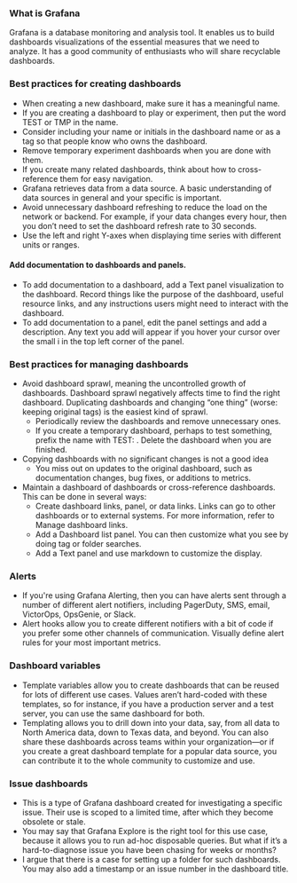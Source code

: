### What is Grafana

Grafana is a database monitoring and analysis tool. It enables us to build dashboards visualizations of the essential measures that we need to analyze. It has a good community of enthusiasts who will share recyclable dashboards.


### Best practices for creating dashboards

* When creating a new dashboard, make sure it has a meaningful name.
* If you are creating a dashboard to play or experiment, then put the word TEST or TMP in the name.
* Consider including your name or initials in the dashboard name or as a tag so that people know who owns the dashboard.
* Remove temporary experiment dashboards when you are done with them.
* If you create many related dashboards, think about how to cross-reference them for easy navigation. 
* Grafana retrieves data from a data source. A basic understanding of data sources in general and your specific is important.
* Avoid unnecessary dashboard refreshing to reduce the load on the network or backend. For example, if your data changes every hour, then you don’t need to set the dashboard refresh rate to 30 seconds.
* Use the left and right Y-axes when displaying time series with different units or ranges.

#### Add documentation to dashboards and panels.
* To add documentation to a dashboard, add a Text panel visualization to the dashboard. Record things like the purpose of the dashboard, useful resource links, and any instructions users might need to interact with the dashboard.
* To add documentation to a panel, edit the panel settings and add a description. Any text you add will appear if you hover your cursor over the small i in the top left corner of the panel.

### Best practices for managing dashboards
* Avoid dashboard sprawl, meaning the uncontrolled growth of dashboards. Dashboard sprawl negatively affects time to find the right dashboard. Duplicating dashboards and changing “one thing” (worse: keeping original tags) is the easiest kind of sprawl.
   * Periodically review the dashboards and remove unnecessary ones.
   * If you create a temporary dashboard, perhaps to test something, prefix the name with TEST: . Delete the dashboard when you are finished.
* Copying dashboards with no significant changes is not a good idea
   * You miss out on updates to the original dashboard, such as documentation changes, bug fixes, or additions to metrics.
* Maintain a dashboard of dashboards or cross-reference dashboards. This can be done in several ways:
   * Create dashboard links, panel, or data links. Links can go to other dashboards or to external systems. For more information, refer to Manage dashboard links.
   * Add a Dashboard list panel. You can then customize what you see by doing tag or folder searches.
   * Add a Text panel and use markdown to customize the display.

### Alerts
* If you're using Grafana Alerting, then you can have alerts sent through a number of different alert notifiers, including PagerDuty, SMS, email, VictorOps, OpsGenie, or Slack.
* Alert hooks allow you to create different notifiers with a bit of code if you prefer some other channels of communication. Visually define alert rules for your most important metrics.

### Dashboard variables
* Template variables allow you to create dashboards that can be reused for lots of different use cases. Values aren’t hard-coded with these templates, so for instance, if you have a production server and a test server, you can use the same dashboard for both.
* Templating allows you to drill down into your data, say, from all data to North America data, down to Texas data, and beyond. You can also share these dashboards across teams within your organization—or if you create a great dashboard template for a popular data source, you can contribute it to the whole community to customize and use.

### Issue dashboards
* This is a type of Grafana dashboard created for investigating a specific issue. Their use is scoped to a limited time, after which they become obsolete or stale.
* You may say that Grafana Explore is the right tool for this use case, because it allows you to run ad-hoc disposable queries. But what if it’s a hard-to-diagnose issue you have been chasing for weeks or months?
* I argue that there is a case for setting up a folder for such dashboards. You may also add a timestamp or an issue number in the dashboard title.
